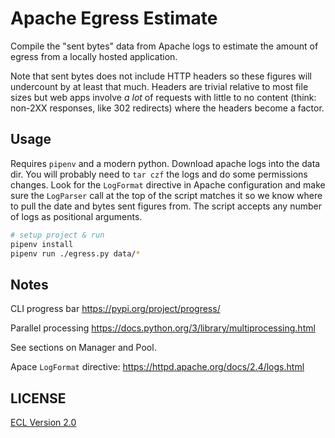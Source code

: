 # Apache Egress Estimate

Compile the "sent bytes" data from Apache logs to estimate the amount of egress from a locally hosted application.

Note that sent bytes does not include HTTP headers so these figures will undercount by at least that much. Headers are trivial relative to most file sizes but web apps involve _a lot_ of requests with little to no content (think: non-2XX responses, like 302 redirects) where the headers become a factor.

## Usage

Requires `pipenv` and a modern python. Download apache logs into the data dir. You will probably need to `tar czf` the logs and do some permissions changes. Look for the `LogFormat` directive in Apache configuration and make sure the `LogParser` call at the top of the script matches it so we know where to pull the date and bytes sent figures from. The script accepts any number of logs as positional arguments.

```sh
# setup project & run
pipenv install
pipenv run ./egress.py data/*
```

## Notes

CLI progress bar
https://pypi.org/project/progress/

Parallel processing
https://docs.python.org/3/library/multiprocessing.html

See sections on Manager and Pool.

Apace `LogFormat` directive:
https://httpd.apache.org/docs/2.4/logs.html

## LICENSE

[ECL Version 2.0](https://opensource.org/licenses/ECL-2.0)
